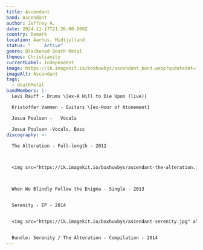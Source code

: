 ```yaml
---
title: Ascendant
band: Ascendant
author: Jeffrey A.
date: 2024-11-17T21:26:00.000Z
country: Demark
location: Aarhus, Midtjylland
status: "     Active"
genre: Blackened Death Metal
themes: Christianity
currentLabel: Independent
image: https://ik.imagekit.io/boxhuwbys/ascendant_band.webp?updatedAt=1729052254063
imageAlt: Ascendant
tags:
  - deathMetal
bandMembers: |-
  Levi Rauff - Drums \[ex-A Hill to Die Upon (live)]

  Kristoffer Vammen - Guitars \[ex-Hour of Atonement]	

  Josua Poulsen -	Vocals

  Josua Poulsen -Vocals, Bass
discography: >-
  
  The Alteration - Full-length - 2012 



  <img src="https://ik.imagekit.io/boxhuwbys/ascendant-the-alteration.jpg" alt="Afterimage Codex" style="width:300px; height:auto;">



  When We Blindly Follow the Enigma - Single - 2013


  Serenity - EP - 2014


  <img src="https://ik.imagekit.io/boxhuwbys/ascendant-serenity.jpg" alt="Afterimage Codex" style="width:300px; height:auto;">


  Bundle: Serenity / The Alteration - Compilation - 2014
---
```

